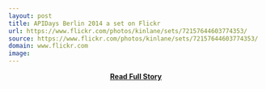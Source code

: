```yaml
---
layout: post
title: APIDays Berlin 2014 a set on Flickr
url: https://www.flickr.com/photos/kinlane/sets/72157644603774353/
source: https://www.flickr.com/photos/kinlane/sets/72157644603774353/
domain: www.flickr.com
image: 
---
```


<p></p>
<center><p><a href="https://www.flickr.com/photos/kinlane/sets/72157644603774353/" style='padding:25px; font-sze:18px; font-weight: bold;'>Read Full Story</a></p></center>
